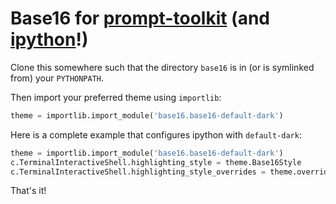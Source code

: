 # Base16 for [prompt-toolkit](https://github.com/jonathanslenders/python-prompt-toolkit) (and [ipython](https://ipython.org/)!)

Clone this somewhere such that the directory `base16` is in (or is symlinked
from) your `PYTHONPATH`.

Then import your preferred theme using `importlib`:

```python
theme = importlib.import_module('base16.base16-default-dark')
```

Here is a complete example that configures ipython with `default-dark`:

```python
theme = importlib.import_module('base16.base16-default-dark')
c.TerminalInteractiveShell.highlighting_style = theme.Base16Style
c.TerminalInteractiveShell.highlighting_style_overrides = theme.overrides
```

That's it!
